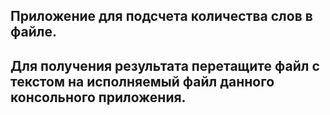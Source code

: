 ## Приложение для подсчета количества слов в файле.
## Для получения результата перетащите файл с текстом на исполняемый файл данного консольного приложения.
